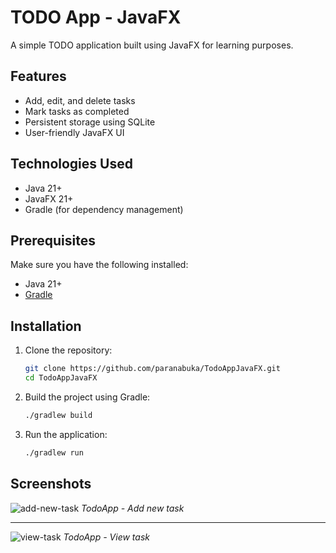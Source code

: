 # TODO App - JavaFX

A simple TODO application built using JavaFX for learning purposes.

## Features

- Add, edit, and delete tasks
- Mark tasks as completed
- Persistent storage using SQLite
- User-friendly JavaFX UI

## Technologies Used

- Java 21+
- JavaFX 21+
- Gradle (for dependency management)

## Prerequisites

Make sure you have the following installed:

- Java 21+
- [Gradle](https://gradle.org/)

## Installation

1. Clone the repository:

   ```sh
   git clone https://github.com/paranabuka/TodoAppJavaFX.git
   cd TodoAppJavaFX
   ```

2. Build the project using Gradle:

   ```sh
   ./gradlew build
   ```

3. Run the application:
   ```sh
   ./gradlew run
   ```

## Screenshots

![add-new-task](https://github.com/user-attachments/assets/b2b107b2-1114-4fcf-ab88-31878f2d0888)
_TodoApp - Add new task_

---

![view-task](https://github.com/user-attachments/assets/b948cc3c-d1aa-43b7-bd9c-c86f407c76a3)
_TodoApp - View task_
